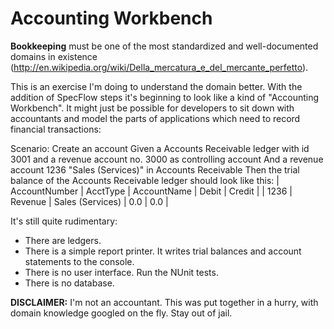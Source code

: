 Accounting Workbench
====================

__Bookkeeping__ must be one of the most standardized and well-documented domains in existence (http://en.wikipedia.org/wiki/Della_mercatura_e_del_mercante_perfetto).

This is an exercise I'm doing to understand the domain better. 
With the addition of SpecFlow steps it's beginning to look like a kind of "Accounting Workbench". 
It might just be possible for developers to sit down with accountants and model the parts of applications which need to record
financial transactions:

Scenario: Create an account
	Given a Accounts Receivable ledger with id 3001 and a revenue account no. 3000 as controlling account
	And a revenue account 1236 "Sales (Services)" in Accounts Receivable
	Then the trial balance of the Accounts Receivable ledger should look like this:
         | AccountNumber | AcctType  | AccountName		 | Debit | Credit |
         |       1236    |   Revenue | Sales (Services)  |   0.0 |   0.0  |

It's still quite rudimentary:

* There are ledgers.
* There is a simple report printer. It writes trial balances and account statements to the console.
* There is no user interface. Run the NUnit tests.
* There is no database.

__DISCLAIMER:__ I'm not an accountant. This was put together in a hurry, with domain knowledge googled on the fly. Stay out of jail.

